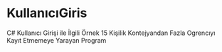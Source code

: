 # KullanıcıGiris
C# Kullanıcı Girişi ile İlgili Örnek
15 Kişilik Kontejyandan Fazla Ogrencıyı Kayıt Etmemeye Yarayan Program
